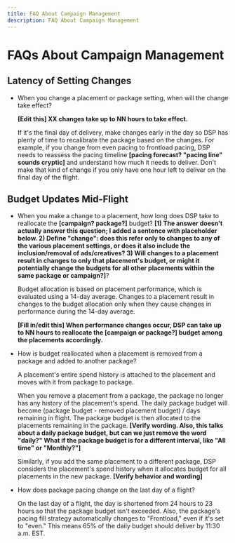 ```yaml
---
title: FAQ About Campaign Management
description: FAQ About Campaign Management
---
```

# FAQs About Campaign Management

## Latency of Setting Changes

* When you change a placement or package setting, when will the change take effect?

    <!-- This doesn't really answer the question but is vague about the lag time. -->
    
    **[Edit this] XX changes take up to NN hours to take effect.**
    
    If it's the final day of delivery, make changes early in the day so DSP has plenty of time to recalibrate the package based on the changes. For example, if you change from even pacing to frontload pacing, DSP needs to reassess the pacing timeline **[pacing forecast? "pacing line" sounds cryptic]** <!--wording? --> and understand how much it needs to deliver. Don't make that kind of change if you only have one hour left to deliver on the final day of the flight.

## Budget Updates Mid-Flight

* When you make a change to a placement, how long does DSP take to reallocate the **[campaign? package?]** budget? **[1) The answer doesn't actually answer this question; I added a sentence with placeholder below. 2) Define "change":  does this refer only to changes to any of the various placement settings, or does it also include the inclusion/removal of ads/creatives? 3) Will changes to a placement result in changes to only that placement's budget, or might it potentially change the budgets for all other placements within the same package or campaign?]**<!-- see comments -->?

    Budget allocation is based on placement performance, which is evaluated using a 14-day average. Changes to a placement result in changes to the budget allocation only when they cause changes in performance during the 14-day average.

    **[Fill in/edit this] When performance changes occur, DSP can take up to NN hours to reallocate the [campaign or package?] budget among the placements accordingly.**

* How is budget reallocated when a placement is removed from a package and added to another package?

    A placement's entire spend history is attached to the placement and moves with it from package to package.
    
    When you remove a placement from a package, the package no longer has any history of the placement's spend. The daily package budget will become (package budget - removed placement budget) / days remaining in flight. The package budget is then allocated to the placements remaining in the package. **[Verify wording. Also, this talks about a daily package budget, but can we just remove the word "daily?" What if the package budget is for a different interval, like "All time" or "Monthly?"]**<!-- see comments -->
    
    Similarly, if you add the same placement to a different package, DSP considers the placement's spend history when it allocates budget for all placements in the new package. **[Verify behavior and wording]**<!-- see comments -->

* How does package pacing change on the last day of a flight?

    On the last day of a flight, the day is shortened from 24 hours to 23 hours so that the package budget isn't exceeded. Also, the package's pacing fill strategy automatically changes to "Frontload," even if it's set to "even." This means 65% of the daily budget should deliver by 11:30 a.m. EST.
